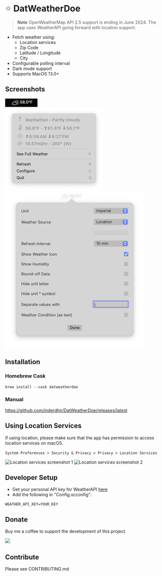 # [<img src="logo.png" width="20"/>](image.png) DatWeatherDoe

> **Note**
OpenWeatherMap API 2.5 support is ending in June 2024. The app uses WeatherAPI going forward with location support.

- Fetch weather using:
  - Location services
  - Zip Code
  - Latitude / Longitude
  - City
- Configurable polling interval
- Dark mode support
- Supports MacOS 13.0+

## Screenshots

![Screenshot 1](screenshot_1.png)\
![Screenshot 2](screenshot_2.png)
![Screenshot 3](screenshot_3.png)

## Installation

### Homebrew Cask

`brew install --cask datweatherdoe`

### Manual

<https://github.com/inderdhir/DatWeatherDoe/releases/latest>

## Using Location Services

If using location, please make sure that the app has permission to access location services on macOS.

`System Preferences > Security & Privacy > Privacy > Location Services`

![Location services screenshot 1](location_services_1.png)
![Location services screenshot 2](location_services_2.png)

## Developer Setup

- Get your personal API key for WeatherAPI [here](https://www.weatherapi.com)
- Add the following in "Config.xcconfig":

```env
WEATHER_API_KEY=YOUR_KEY
```

## Donate

Buy me a coffee to support the development of this project.

<a href="https://www.buymeacoffee.com/inderdhir"><img src="https://img.buymeacoffee.com/button-api/?text=Buy%20me%20a%20coffee&emoji=&slug=inderdhir&button_colour=FFDD00&font_colour=000000&font_family=Poppins&outline_colour=000000&coffee_colour=ffffff"></a>

## Contribute

Please see CONTRIBUTING.md
